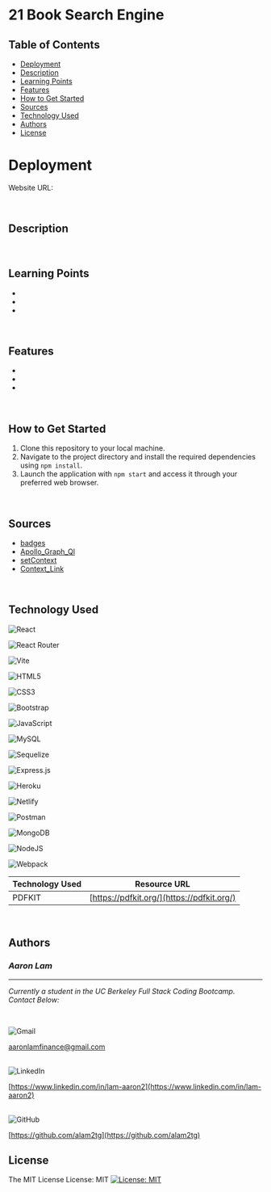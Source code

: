 # 21 Book Search Engine

## Table of Contents
- [Deployment](#deployment)
- [Description](#description)
- [Learning Points](#learning-points)
- [Features](#features)
- [How to Get Started](#how-to-get-started)
- [Sources](#sources)
- [Technology Used](#technology-used)
- [Authors](#authors)
- [License](#license)

# Deployment

Website URL: 

<br>

## Description



<br>

## Learning Points

- 
-
-

<br>

## Features
-
-
-

<br>

## How to Get Started

1. Clone this repository to your local machine.
2. Navigate to the project directory and install the required dependencies using `npm install`.
3. Launch the application with `npm start` and access it through your preferred web browser.
<br>

## Sources

* [badges](https://github.com/Ileriayo/markdown-badges)
* [Apollo_Graph_Ql](https://www.apollographql.com/docs/react/)
* [setContext](https://www.apollographql.com/docs/react/api/link/apollo-link-context/#overview)
* [Context_Link](https://www.apollographql.com/docs/react/api/link/apollo-link-context/#caching-lookups)

<br>

## Technology Used   

![React](https://img.shields.io/badge/react-%2320232a.svg?style=for-the-badge&logo=react&logoColor=%2361DAFB)
<br>

![React Router](https://img.shields.io/badge/React_Router-CA4245?style=for-the-badge&logo=react-router&logoColor=white)
<br>

![Vite](https://img.shields.io/badge/vite-%23646CFF.svg?style=for-the-badge&logo=vite&logoColor=white)
<br>

![HTML5](https://img.shields.io/badge/html5-%23E34F26.svg?style=for-the-badge&logo=html5&logoColor=white)
<br>

![CSS3](https://img.shields.io/badge/css3-%231572B6.svg?style=for-the-badge&logo=css3&logoColor=white)
<br>

![Bootstrap](https://img.shields.io/badge/bootstrap-%238511FA.svg?style=for-the-badge&logo=bootstrap&logoColor=white)
<br>

![JavaScript](https://img.shields.io/badge/javascript-%23323330.svg?style=for-the-badge&logo=javascript&logoColor=%23F7DF1E)
<br>

![MySQL](https://img.shields.io/badge/mysql-%2300f.svg?style=for-the-badge&logo=mysql&logoColor=white)
<br>

![Sequelize](https://img.shields.io/badge/Sequelize-52B0E7?style=for-the-badge&logo=Sequelize&logoColor=white)
<br>

![Express.js](https://img.shields.io/badge/express.js-%23404d59.svg?style=for-the-badge&logo=express&logoColor=%2361DAFB)
<br>

![Heroku](https://img.shields.io/badge/heroku-%23430098.svg?style=for-the-badge&logo=heroku&logoColor=white)
<br>

![Netlify](https://img.shields.io/badge/netlify-%23000000.svg?style=for-the-badge&logo=netlify&logoColor=#00C7B7)
<br>

![Postman](https://img.shields.io/badge/Postman-FF6C37?style=for-the-badge&logo=postman&logoColor=white)
<br>

![MongoDB](https://img.shields.io/badge/MongoDB-%234ea94b.svg?style=for-the-badge&logo=mongodb&logoColor=white)
<br>

![NodeJS](https://img.shields.io/badge/node.js-6DA55F?style=for-the-badge&logo=node.js&logoColor=white)
<br>

![Webpack](https://img.shields.io/badge/webpack-%238DD6F9.svg?style=for-the-badge&logo=webpack&logoColor=black)

| Technology Used | Resource URL                                                      |
| --------------- | ----------------------------------------------------------------- |
| PDFKIT | [https://pdfkit.org/](https://pdfkit.org/) |

<br>

## Authors

### *__Aaron Lam__*
---
_Currently a student in the UC Berkeley Full Stack Coding Bootcamp. Contact Below:_

<br>

![Gmail](https://img.shields.io/badge/Gmail-D14836?style=for-the-badge&logo=gmail&logoColor=white)
<br>

[aaronlamfinance@gmail.com](aaronlamfinance@gmail.com)
<br>
<br>

![LinkedIn](https://img.shields.io/badge/linkedin-%230077B5.svg?style=for-the-badge&logo=linkedin&logoColor=white)
<br>

[https://www.linkedin.com/in/lam-aaron2](https://www.linkedin.com/in/lam-aaron2)
<br>
<br>

![GitHub](https://img.shields.io/badge/github-%23121011.svg?style=for-the-badge&logo=github&logoColor=white)
<br>

[https://github.com/alam2tg](https://github.com/alam2tg)
<br>

## License

The MIT License
License: MIT
[![License: MIT](https://img.shields.io/badge/License-MIT-yellow.svg)](https://opensource.org/licenses/MIT)